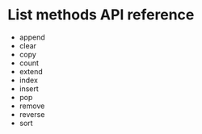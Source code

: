 # List methods API reference

* append
* clear
* copy
* count
* extend
* index
* insert
* pop
* remove
* reverse
* sort
